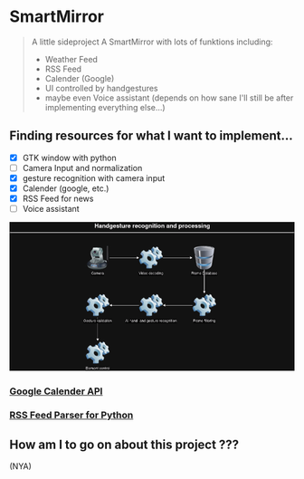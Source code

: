 # SmartMirror

> A little sideproject 
> A SmartMirror with lots of funktions including:
> - Weather Feed 
> - RSS Feed 
> - Calender (Google)
> - UI controlled by handgestures 
> - maybe even Voice assistant (depends on how sane I'll still be after implementing everything else...)

## Finding resources for what I want to implement...
- [x] GTK window with python
- [ ] Camera Input and normalization
- [x] gesture recognition with camera input
- [x] Calender (google, etc.)
- [x] RSS Feed for news 
- [ ] Voice assistant

![handgesture-recognition-and-processing](readme/handgesture-recognition-and-processing.png) 

### [Google Calender API](https://github.com/kuzmoyev/google-calendar-simple-api)

### [RSS Feed Parser for Python](https://www.tutorialspoint.com/python_text_processing/python_reading_rss_feed.html)


## How am I to go on about this project ???

(NYA)
